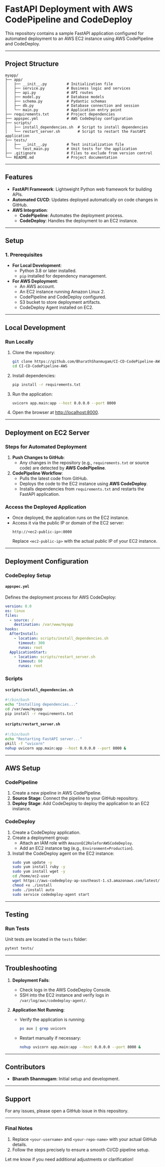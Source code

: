 # FastAPI Deployment with AWS CodePipeline and CodeDeploy

This repository contains a sample FastAPI application configured for automated deployment to an AWS EC2 instance using AWS CodePipeline and CodeDeploy.

---

## **Project Structure**

```
myapp/
├── app/
│   ├── __init__.py         # Initialization file
│   ├── service.py          # Business logic and services
│   ├── api.py              # API routes
│   ├── model.py            # Database models
│   ├── schema.py           # Pydantic schemas
│   ├── db.py               # Database connection and session
│   └── main.py             # Application entry point
├── requirements.txt        # Project dependencies
├── appspec.yml             # AWS CodeDeploy configuration
├── scripts/
│   ├── install_dependencies.sh  # Script to install dependencies
│   └── restart_server.sh        # Script to restart the FastAPI application
├── tests/
│   ├── __init__.py         # Test initialization file
│   └── test_main.py        # Unit tests for the application
├── .gitignore              # Files to exclude from version control
└── README.md               # Project documentation
```

---

## **Features**
- **FastAPI Framework**: Lightweight Python web framework for building APIs.
- **Automated CI/CD**: Updates deployed automatically on code changes in GitHub.
- **AWS Integration**:
  - **CodePipeline**: Automates the deployment process.
  - **CodeDeploy**: Handles the deployment to an EC2 instance.

---

## **Setup**

### **1. Prerequisites**
- **For Local Development**:
  - Python 3.8 or later installed.
  - `pip` installed for dependency management.
- **For AWS Deployment**:
  - An AWS account.
  - An EC2 instance running Amazon Linux 2.
  - CodePipeline and CodeDeploy configured.
  - S3 bucket to store deployment artifacts.
  - CodeDeploy Agent installed on EC2.

---

## **Local Development**

### **Run Locally**
1. Clone the repository:
   ```bash
   git clone https://github.com/BharathShanmugam/CI-CD-CodePipeline-AWS.git
   cd CI-CD-CodePipeline-AWS
   ```
2. Install dependencies:
   ```bash
   pip install -r requirements.txt
   ```
3. Run the application:
   ```bash
   uvicorn app.main:app --host 0.0.0.0 --port 8000
   ```
4. Open the browser at [http://localhost:8000](http://localhost:8000).

---

## **Deployment on EC2 Server**

### **Steps for Automated Deployment**
1. **Push Changes to GitHub**:
   - Any changes in the repository (e.g., `requirements.txt` or source code) are detected by **AWS CodePipeline**.
2. **CodePipeline Workflow**:
   - Pulls the latest code from GitHub.
   - Deploys the code to the EC2 instance using **AWS CodeDeploy**.
   - Installs dependencies from `requirements.txt` and restarts the FastAPI application.

### **Access the Deployed Application**
- Once deployed, the application runs on the EC2 instance.
- Access it via the public IP or domain of the EC2 server:
  ```
  http://<ec2-public-ip>:8000
  ```
  Replace `<ec2-public-ip>` with the actual public IP of your EC2 instance.

---

## **Deployment Configuration**

### **CodeDeploy Setup**
#### **`appspec.yml`**
Defines the deployment process for AWS CodeDeploy:
```yaml
version: 0.0
os: linux
files:
  - source: /
    destination: /var/www/myapp
hooks:
  AfterInstall:
    - location: scripts/install_dependencies.sh
      timeout: 300
      runas: root
  ApplicationStart:
    - location: scripts/restart_server.sh
      timeout: 60
      runas: root
```

### **Scripts**
#### **`scripts/install_dependencies.sh`**
```bash
#!/bin/bash
echo "Installing dependencies..."
cd /var/www/myapp
pip install -r requirements.txt
```

#### **`scripts/restart_server.sh`**
```bash
#!/bin/bash
echo "Restarting FastAPI server..."
pkill -f "uvicorn"
nohup uvicorn app.main:app --host 0.0.0.0 --port 8000 &
```

---

## **AWS Setup**

### **CodePipeline**
1. Create a new pipeline in AWS CodePipeline.
2. **Source Stage**: Connect the pipeline to your GitHub repository.
3. **Deploy Stage**: Add CodeDeploy to deploy the application to an EC2 instance.

### **CodeDeploy**
1. Create a CodeDeploy application.
2. Create a deployment group:
   - Attach an IAM role with `AmazonEC2RoleforAWSCodeDeploy`.
   - Add an EC2 instance tag (e.g., `Environment=Production`).
3. Install the CodeDeploy agent on the EC2 instance:
   ```bash
   sudo yum update -y
   sudo yum install ruby -y
   sudo yum install wget -y
   cd /home/ec2-user
   wget https://aws-codedeploy-ap-southeast-1.s3.amazonaws.com/latest/install
   chmod +x ./install
   sudo ./install auto
   sudo service codedeploy-agent start
   ```

---

## **Testing**

### **Run Tests**
Unit tests are located in the `tests` folder:
```bash
pytest tests/
```

---

## **Troubleshooting**
1. **Deployment Fails**:
   - Check logs in the AWS CodeDeploy Console.
   - SSH into the EC2 instance and verify logs in `/var/log/aws/codedeploy-agent/`.

2. **Application Not Running**:
   - Verify the application is running:
     ```bash
     ps aux | grep uvicorn
     ```
   - Restart manually if necessary:
     ```bash
     nohup uvicorn app.main:app --host 0.0.0.0 --port 8000 &
     ```

---

## **Contributors**
- **Bharath Shanmugam**: Initial setup and development.

---

## **Support**
For any issues, please open a GitHub issue in this repository.

---

### **Final Notes**
1. Replace `<your-username>` and `<your-repo-name>` with your actual GitHub details.
2. Follow the steps precisely to ensure a smooth CI/CD pipeline setup.

Let me know if you need additional adjustments or clarification!
